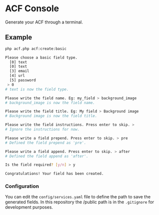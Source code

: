 # ACF Console
Generate your ACF through a terminal.

## Example
``` sh
php acf.php acf:create:basic

Please choose a basic field type.
  [0] text
  [0] text
  [3] email
  [4] url
  [5] password
 > 0
# text is now the field type.

Please write the field name. Eg: my_field > background_image
# background_image is now the field name.

Please write the field title. Eg: My field > Background image
# Background image is now the field title.

Please write the field instructions. Press enter to skip. >
# Ignore the instructions for now.

Please write a field prepend. Press enter to skip. > pre
# Defined the field prepend as 'pre'.

Please write a field append. Press enter to skip. > after
# Defined the field append as 'after'.

Is the field required? [y/n] > y

Congratulations! Your field has been created.
```

### Configuration
You can edit the `config/services.yaml` file to define the path to save the generated fields. In this repository the /public path is in the `.gitignore` for development purposes.
